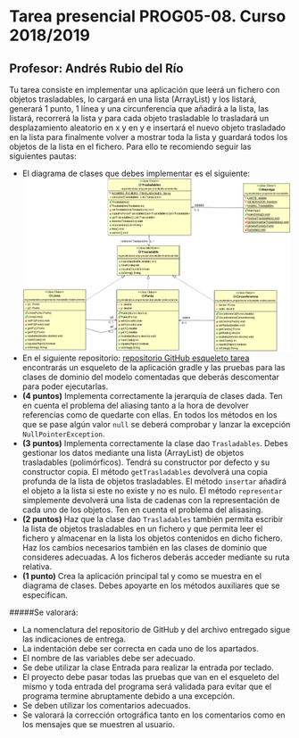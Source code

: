 # Tarea presencial PROG05-08. Curso 2018/2019
## Profesor: Andrés Rubio del Río
Tu tarea consiste en implementar una aplicación que leerá un fichero con objetos trasladables, lo cargará en una lista (ArrayList) y los listará, generará 1 punto, 1 línea y una circunferencia que añadirá a la lista, las listará, recorrerá la lista y para cada objeto trasladable lo trasladará un desplazamiento aleatorio en x y en y e insertará el nuevo objeto trasladado en la lista para finalmente volver a mostrar toda la lista y guardará todos los objetos de la lista en el fichero. Para ello te recomiendo seguir las siguientes pautas:

- El diagrama de clases que debes implementar es el siguiente:
![Diagrama de clases para trasladables](src/main/resources/trasladable.png)
- En el siguiente repositorio: [repositorio GitHub esqueleto tarea](https://github.com/andresrubiodelrio/Trasladables_v1) encontrarás un esqueleto de la aplicación gradle y las pruebas para las clases de dominio del modelo comentadas que deberás descomentar para poder ejecutarlas.
- **(4 puntos)** Implementa correctamente la jerarquía de clases dada. Ten en cuenta el problema del aliasing tanto a la hora de devolver referencias como de quedarte con ellas. En todos los métodos en los que se pase algún valor `null` se deberá comprobar y lanzar la excepción `NullPointerException`.
- **(3 puntos)** Implementa correctamente la clase dao `Trasladables`. Debes gestionar los datos mediante una lista (ArrayList) de objetos trasladables (polimórficos). Tendrá su constructor por defecto y su constructor copia. El método `getTrasladables` devolverá una copia profunda de la lista de objetos trasladables. El método `insertar` añadirá el objeto a la lista si este no existe y no es nulo. El método `representar` simplemente devolverá una lista de cadenas con la representación de cada uno de los objetos. Ten en cuenta el problema del alisasing.
- **(2 puntos)** Haz que la clase dao `Trasladables` también permita escribir la lista de objetos trasladables en un fichero y que permita leer el fichero y almacenar en la lista los objetos contenidos en dicho fichero. Haz los cambios necesarios también en las clases de dominio que consideres adecuadas. A los ficheros deberás acceder mediante su ruta relativa.
- **(1 punto)** Crea la aplicación principal tal y como se muestra en el diagrama de clases. Debes apoyarte en los métodos auxiliares que se especifican.

#####Se valorará:

- La nomenclatura del repositorio de GitHub y del archivo entregado sigue las indicaciones de entrega.
- La indentación debe ser correcta en cada uno de los apartados.
- El nombre de las variables debe ser adecuado.
- Se debe utilizar la clase Entrada para realizar la entrada por teclado.
- El proyecto debe pasar todas las pruebas que van en el esqueleto del mismo y toda entrada del programa será validada para evitar que el programa termine abruptamente debido a una excepción.
- Se deben utilizar los comentarios adecuados.
- Se valorará la corrección ortográfica tanto en los comentarios como en los mensajes que se muestren al usuario.
